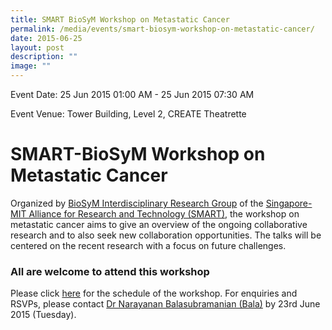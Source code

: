 ```yaml
---
title: SMART BioSyM Workshop on Metastatic Cancer
permalink: /media/events/smart-biosym-workshop-on-metastatic-cancer/
date: 2015-06-25
layout: post
description: ""
image: ""
---
```


  
Event Date: 25 Jun 2015 01:00 AM - 25 Jun 2015 07:30 AM

Event Venue: Tower Building, Level 2, CREATE Theatrette

SMART-BioSyM Workshop on Metastatic Cancer
==========================================

Organized by [BioSyM Interdisciplinary Research Group](http://web.mit.edu/smart/research/biosym/BioSyM%20-%20Home1.html) of the [Singapore-MIT Alliance for Research and Technology (SMART)](http://smart.mit.edu/), the workshop on metastatic cancer aims to give an overview of the ongoing collaborative research and to also seek new collaboration opportunities. The talks will be centered on the recent research with a focus on future challenges.

### All are welcome to attend this workshop

Please click [here](http://web.mit.edu/smart/research/biosym/CTI%20Workshop%20on%20Metastatic%20Cancer-25th%20June%202015_Program.pdf) for the schedule of the workshop. For enquiries and RSVPs, please contact [Dr Narayanan Balasubramanian (Bala)](mailto:bala@smart.mit.edu) by 23rd June 2015 (Tuesday).